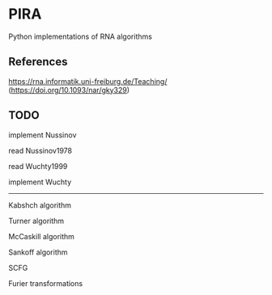 # PIRA
Python implementations of RNA algorithms


## References

https://rna.informatik.uni-freiburg.de/Teaching/ (https://doi.org/10.1093/nar/gky329)


## TODO

implement Nussinov

read Nussinov1978

read Wuchty1999

implement Wuchty

_____________________________________

Kabshch algorithm

Turner algorithm

McCaskill algorithm

Sankoff algorithm

SCFG

Furier transformations
